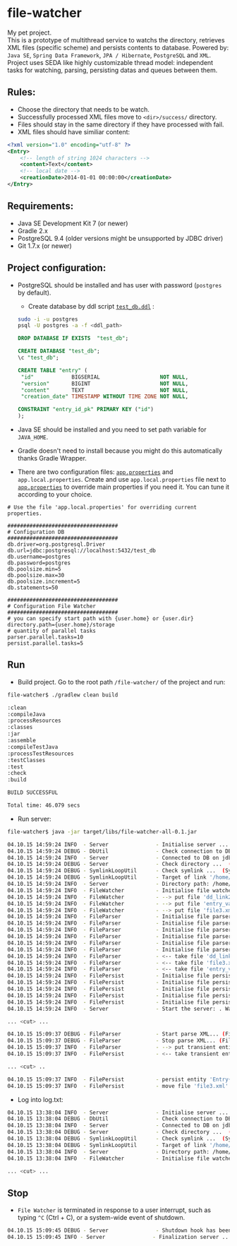 file-watcher
=======

My pet project.  
This is a prototype of multithread service to watchs the directory, retrieves XML files (specific scheme) and persists contents to database. Powered by: `Java SE`, `Spring Data Framework`, `JPA / Hibernate`, `PostgreSQL` and `XML`. Project uses SEDA like highly customizable thread model: independent tasks for watching, parsing, persisting datas and queues between them.
  
  
## Rules:  

  * Choose the directory that needs to be watch. 
  * Successfully processed XML files move to `<dir>/success/` directory.
  * Files should stay in the same directory if they have processed with fail.
  * XML files should have similiar content:  
```xml  
<?xml version="1.0" encoding="utf-8" ?>
<Entry>
    <!-- length of string 1024 characters -->
    <content>Text</content>
    <!-- local date -->
    <creationDate>2014-01-01 00:00:00</creationDate>
</Entry>
```   

  
## Requirements:

  * Java SE Development Kit 7 (or newer)  
  * Gradle 2.x  
  * PostgreSQL 9.4 (older versions might be unsupported by JDBC driver)  
  * Git 1.7.x (or newer)  


## Project configuration:  

  * PostgreSQL should be installed and has user with password (`postgres` by default). 
    * Create database by ddl script [`test_db.ddl`](https://github.com/DmitriySh/file-watcher/blob/develop/src/main/resources/db/test_db.ddl) :
    ```sh  
    sudo -i -u postgres
    psql -U postgres -a -f <ddl_path>
    ```   
    ```sql  
    DROP DATABASE IF EXISTS  "test_db";

    CREATE DATABASE "test_db";
    \c "test_db";

    CREATE TABLE "entry" (
     "id"            BIGSERIAL                   NOT NULL,
     "version"       BIGINT                      NOT NULL,
     "content"       TEXT                        NOT NULL,
     "creation_date" TIMESTAMP WITHOUT TIME ZONE NOT NULL,

    CONSTRAINT "entry_id_pk" PRIMARY KEY ("id")
    );
    ```  
    
  * Java SE should be installed and you need to set path variable for `JAVA_HOME`.
  * Gradle doesn't need to install because you might do this automatically thanks Gradle Wrapper.
  * There are two configuration files:
[`app.properties`](https://github.com/DmitriySh/file-watcher/blob/develop/src/main/resources/app.properties) and `app.local.properties`. Create and use `app.local.properties` file next to [`app.properties`](https://github.com/DmitriySh/file-watcher/blob/develop/src/main/resources/app.properties) to override main properties if you need it. You can tune it according to your choice.
```properties  
# Use the file 'app.local.properties' for overriding current properties.
                                                                      
###################################
# Configuration DB
###################################
db.driver=org.postgresql.Driver
db.url=jdbc:postgresql://localhost:5432/test_db
db.username=postgres
db.password=postgres
db.poolsize.min=5
db.poolsize.max=30
db.poolsize.increment=5
db.statements=50

###################################
# Configuration File Watcher
###################################
# you can specify start path with {user.home} or {user.dir}
directory.path={user.home}/storage
# quantity of parallel tasks
parser.parallel.tasks=10
persist.parallel.tasks=5

```   


## Run
  *  Build project. Go to the root path `/file-watcher/` of the project and run:  
```sh
file-watcher$ ./gradlew clean build

:clean
:compileJava
:processResources
:classes
:jar
:assemble
:compileTestJava
:processTestResources
:testClasses
:test
:check
:build

BUILD SUCCESSFUL

Total time: 46.079 secs

```  
  *  Run server: 
```sh
file-watcher$ java -jar target/libs/file-watcher-all-0.1.jar

04.10.15 14:59:24 INFO  - Server               - Initialise server ... (Server.java:68)
04.10.15 14:59:24 DEBUG - DbUtil               - Check connection to DB ...  (DbUtil.java:18)
04.10.15 14:59:24 INFO  - Server               - Connected to DB on jdbc:postgresql://localhost:5432/test_db: driver: PostgreSQL 9.4 JDBC4.1 (build 1203) (Server.java:79)
04.10.15 14:59:24 DEBUG - Server               - Check directory ...  (Server.java:148)
04.10.15 14:59:24 DEBUG - SymlinkLoopUtil      - Check symlink ...  (SymlinkLoopUtil.java:29)
04.10.15 14:59:24 DEBUG - SymlinkLoopUtil      - Target of link '/home/dima/link' -> '/home/dima/programming/link_storage' (SymlinkLoopUtil.java:33)
04.10.15 14:59:24 INFO  - Server               - Directory path: /home/dima/link (Server.java:163)
04.10.15 14:59:24 INFO  - FileWatcher          - Initialise file watcher ... (FileWatcher.java:45)
04.10.15 14:59:24 INFO  - FileWatcher          - --> put file 'dd_link2.xml' : directoryQueue (FileWatcher.java:110)
04.10.15 14:59:24 INFO  - FileWatcher          - --> put file 'entry_valid.xml' : directoryQueue (FileWatcher.java:110)
04.10.15 14:59:24 INFO  - FileWatcher          - --> put file 'file3.xml.xml' : directoryQueue (FileWatcher.java:110)
04.10.15 14:59:24 INFO  - FileParser           - Initialise file parser 1 ... (FileParser.java:58)
04.10.15 14:59:24 INFO  - FileParser           - Initialise file parser 2 ... (FileParser.java:58)
04.10.15 14:59:24 INFO  - FileParser           - Initialise file parser 3 ... (FileParser.java:58)
04.10.15 14:59:24 INFO  - FileParser           - Initialise file parser 6 ... (FileParser.java:58)
04.10.15 14:59:24 INFO  - FileParser           - Initialise file parser 4 ... (FileParser.java:58)
04.10.15 14:59:24 INFO  - FileParser           - Initialise file parser 5 ... (FileParser.java:58)
04.10.15 14:59:24 INFO  - FileParser           - <-- take file 'dd_link2.xml' : directoryQueue (FileParser.java:65)
04.10.15 14:59:24 INFO  - FileParser           - <-- take file 'file3.xml.xml' : directoryQueue (FileParser.java:65)
04.10.15 14:59:24 INFO  - FileParser           - <-- take file 'entry_valid.xml' : directoryQueue (FileParser.java:65)
04.10.15 14:59:24 INFO  - FilePersist          - Initialise file persist 1 ... (FilePersist.java:48)
04.10.15 14:59:24 INFO  - FilePersist          - Initialise file persist 2 ... (FilePersist.java:48)
04.10.15 14:59:24 INFO  - FilePersist          - Initialise file persist 3 ... (FilePersist.java:48)
04.10.15 14:59:24 INFO  - FilePersist          - Initialise file persist 4 ... (FilePersist.java:48)
04.10.15 14:59:24 INFO  - FilePersist          - Initialise file persist 5 ... (FilePersist.java:48)
04.10.15 14:59:24 INFO  - Server               - Start the server: . Watch on: /home/dima/link (Server.java:90)

... <cut> ...

04.10.15 15:09:37 DEBUG - FileParser           - Start parse XML... (FileParser.java:144)
04.10.15 15:09:37 DEBUG - FileParser           - Stop parse XML... (FileParser.java:149)
04.10.15 15:09:37 INFO  - FileParser           - --> put transient entity and file '{file=file3.xml, entry=Entry{id=null, content='Text length 1024. Text le', creationDate=2014-01-01T00:00:00.000}}' : successQueue (FileParser.java:125)
04.10.15 15:09:37 INFO  - FilePersist          - <-- take transient entity 'Entry{id=null, content='Text length 1024. Text le', creationDate=2014-01-01T00:00:00.000}' : successQueue (FilePersist.java:55)

... <cut> ..

04.10.15 15:09:37 INFO  - FilePersist          - persist entity 'Entry{id=1, content='Text length 1024. Text le', creationDate=2014-01-01T00:00:00.000}' (FilePersist.java:58)
04.10.15 15:09:37 INFO  - FilePersist          - move file 'file3.xml' to directory '/home/dima/link/success' (FilePersist.java:78)


```  
  * Log into log.txt:
```sh  
04.10.15 13:38:04 INFO  - Server               - Initialise server ... (Server.java:68)
04.10.15 13:38:04 DEBUG - DbUtil               - Check connection to DB ...  (DbUtil.java:18)
04.10.15 13:38:04 INFO  - Server               - Connected to DB on jdbc:postgresql://localhost:5432/test_db: driver: PostgreSQL 9.4 JDBC4.1 (build 1203) (Server.java:79)
04.10.15 13:38:04 DEBUG - Server               - Check directory ...  (Server.java:148)
04.10.15 13:38:04 DEBUG - SymlinkLoopUtil      - Check symlink ...  (SymlinkLoopUtil.java:29)
04.10.15 13:38:04 DEBUG - SymlinkLoopUtil      - Target of link '/home/dima/link' -> '/home/dima/programming/link_storage' (SymlinkLoopUtil.java:33)
04.10.15 13:38:04 INFO  - Server               - Directory path: /home/dima/link (Server.java:163)
04.10.15 13:38:04 INFO  - FileWatcher          - Initialise file watcher ... (FileWatcher.java:45)

... <cut> ...
```  

## Stop
  * `File Watcher` is terminated in response to a user interrupt, such as typing `^C` (Ctrl + C), or a system-wide event of shutdown.  
```sh
04.10.15 15:09:45 DEBUG - Server               - Shutdown hook has been invoked (Server.java:211)
04.10.15 15:09:45 INFO - Server               - Finalization server ... (Server.java:98)
```
